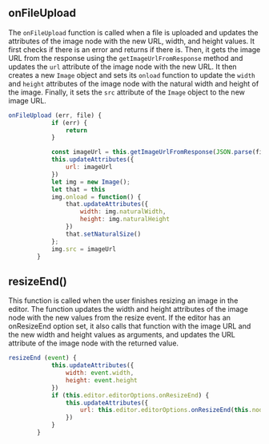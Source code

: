 ## onFileUpload

The `onFileUpload` function is called when a file is uploaded and updates the attributes of the image
node with the new URL, width, and height values. It first checks if there is an error and
returns if there is. Then, it gets the image URL from the response using the
`getImageUrlFromResponse` method and updates the `url` attribute of the image node with the
new URL. It then creates a new `Image` object and sets its `onload` function to update the
`width` and `height` attributes of the image node with the natural width and height of the
image. Finally, it sets the `src` attribute of the `Image` object to the new image URL.


```javascript
onFileUpload (err, file) {
            if (err) {
                return
            }

            const imageUrl = this.getImageUrlFromResponse(JSON.parse(file.serverId))
            this.updateAttributes({
                url: imageUrl
            })
            let img = new Image();
            let that = this
            img.onload = function() {
                that.updateAttributes({
                    width: img.naturalWidth,
                    height: img.naturalHeight
                })
                that.setNaturalSize()
            };
            img.src = imageUrl
        }       
```

## resizeEnd()

This function is called when the user finishes resizing an image in the editor. The function updates the
width and height attributes of the image node with the new values from the resize event. If
the editor has an onResizeEnd option set, it also calls that function with the image URL and
the new width and height values as arguments, and updates the URL attribute of the image
node with the returned value.

```javascript
resizeEnd (event) {
            this.updateAttributes({
                width: event.width,
                height: event.height
            })
            if (this.editor.editorOptions.onResizeEnd) {
                this.updateAttributes({
                    url: this.editor.editorOptions.onResizeEnd(this.node.attrs.url, event.width, event.height)
                })
            }
        }         
```
